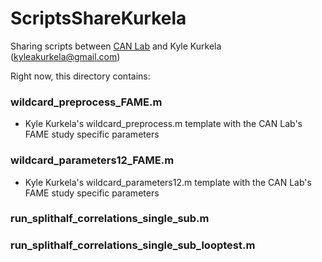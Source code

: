 # ScriptsShareKurkela
Sharing scripts between [CAN Lab](http://canlab.la.psu.edu/) and Kyle Kurkela (kyleakurkela@gmail.com)

Right now, this directory contains:

### wildcard_preprocess_FAME.m
- Kyle Kurkela's wildcard_preprocess.m template with the CAN Lab's FAME study specific parameters

### wildcard_parameters12_FAME.m
- Kyle Kurkela's wildcard_parameters12.m template with the CAN Lab's FAME study specific parameters

### run_splithalf_correlations_single_sub.m

### run_splithalf_correlations_single_sub_looptest.m
